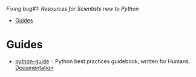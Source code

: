 _Fixing bug#1: Resources for Scientists new to Python_

- [Guides](#guides)


# Guides
- [python-guide](https://github.com/kennethreitz/python-guide) :: Python best practices guidebook, written for Humans. [Documentation](http://docs.python-guide.org)

